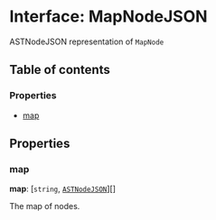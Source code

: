 # Interface: MapNodeJSON

ASTNodeJSON representation of `MapNode`

## Table of contents

### Properties

* [map](/auto-docs/variable-core/interfaces/MapNodeJSON.md#map)

## Properties

### map

**map**: \[`string`, [`ASTNodeJSON`](/auto-docs/variable-core/interfaces/ASTNodeJSON.md)]\[]

The map of nodes.
